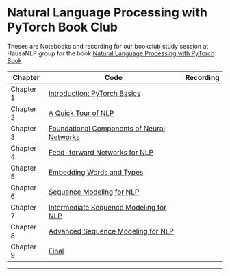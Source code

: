 # Natural Language Processing with PyTorch Book Club

Theses are Notebooks and recording for our bookclub study session at HausaNLP group for the book [Natural Language Processing with PyTorch Book](https://www.amazon.com/Natural-Language-Processing-PyTorch-Applications/dp/1491978236) 




| Chapter  |         Code |   Recording   |
| ------------- | ------------- | ------------- |
| Chapter 1  | [Introduction: PyTorch Basics](https://github.com/shmuhammad2004/nlp_with_pytorch/blob/main/chapters/chapter_1/PyTorch_Basics.ipynb) |   |
| Chapter 2  |  [A Quick Tour of NLP]()|   |
| Chapter 3  | [Foundational Components of Neural Networks]() |   |
| Chapter 4  | [Feed-forward Networks for NLP]() |   |
| Chapter 5  | [Embedding Words and Types]() |   |
| Chapter 6  | [Sequence Modeling for NLP]() |   |
| Chapter 7  | [Intermediate Sequence Modeling for NLP]() |   |
| Chapter 8  | [Advanced Sequence Modeling for NLP]()|   |
| Chapter 9  | [Final]() |   |

****
